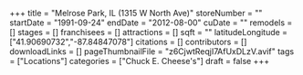 +++
title = "Melrose Park, IL (1315 W North Ave)"
storeNumber = ""
startDate = "1991-09-24"
endDate = "2012-08-00"
cuDate = ""
remodels = []
stages = []
franchisees = []
attractions = []
sqft = ""
latitudeLongitude = ["41.90690732","-87.84847078"]
citations = []
contributors = []
downloadLinks = []
pageThumbnailFile = "z6CjwtReqjI7AfUxDLzV.avif"
tags = ["Locations"]
categories = ["Chuck E. Cheese's"]
draft = false
+++
